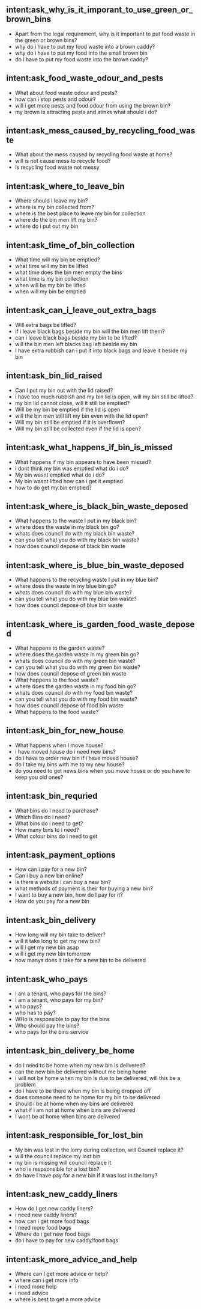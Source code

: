 ## intent:ask_why_is_it_imporant_to_use_green_or_brown_bins
- Apart from the legal requirement, why is it important to put food waste in the green or brown bins?
- why do i have to put my food waste into a brown caddy?
- why do i have to put my food into the small brown bin
- do i have to put my food waste into the brown caddy?

## intent:ask_food_waste_odour_and_pests
- What about food waste odour and pests?
- how can i stop pests and odour?
- will i get more pests and food odour from using the brown bin?
- my brown is attracting pests and stinks what should i do?

## intent:ask_mess_caused_by_recycling_food_waste
- What about the mess caused by recycling food waste at home?
- will is not cause mess to recycle food?
- is recycling food waste not messy

## intent:ask_where_to_leave_bin
- Where should I leave my bin?
- where is my bin collected from?
- where is the best place to leave my bin for collection
- where do the bin men lift my bin?
- where do i put out my bin

## intent:ask_time_of_bin_collection
- What time will my bin be emptied?
- what time will my bin be lifted
- what time does the bin men empty the bins
- what time is my bin collection
- when will be my bin be lifted
- when will my bin be emptied

## intent:ask_can_i_leave_out_extra_bags
- Will extra bags be lifted?
- if i leave black bags beside my bin will the bin men lift them?
- can i leave black bags beside my bin to be lifted?
- will the bin men left blacks bag left beside my bin
- I have extra rubbish can i put it into black bags and leave it beside my bin

## intent:ask_bin_lid_raised
- Can I put my bin out with the lid raised?
- i have too much rubbish and my bin lid is open, will my bin still be lifted?
- my bin lid cannot close, will it still be emptied?
- Will be my bin be emptied if the lid is open
- will the bin men still lift my bin even with the lid open?
- Will my bin still be emptied if it is overflown? 
- Will my bin still be collected even if the lid is open?

## intent:ask_what_happens_if_bin_is_missed
- What happens if my bin appears to have been missed?
- i dont think my bin was emptied what do i do?
- My bin wasnt emptied what do i do?
- My bin wasnt lifted how can i get it emptied
- how to do get my bin emptied?

## intent:ask_where_is_black_bin_waste_deposed
- What happens to the waste I put in my black bin?
- where does the waste in my black bin go?
- whats does council do with  my black bin waste?
- can you tell what you do with my black bin waste?
- how does council depose of black bin waste

## intent:ask_where_is_blue_bin_waste_deposed
- What happens to the recycling waste I put in my blue bin?
- where does the waste in my blue bin go?
- whats does council do with  my blue bin waste?
- can you tell what you do with my blue bin waste?
- how does council depose of blue bin waste

## intent:ask_where_is_garden_food_waste_deposed
- What happens to the garden waste?
- where does the garden waste in my green bin go?
- whats does council do with  my green bin waste?
- can you tell what you do with my green bin waste?
- how does council depose of green bin waste
- What happens to the food waste?
- where does the garden waste in my food bin go?
- whats does council do with  my food bin waste?
- can you tell what you do with my food bin waste?
- how does council depose of food bin waste
- What happens to the food waste?


## intent:ask_bin_for_new_house
- What happens when I move house?
- i have moved house do i need new bins?
- do i have to order new bin if i have moved house?
- do i take my bins with me to my new house?
- do you need to get news bins when you move house or do you have to keep you old ones?

## intent:ask_bin_requried
- What bins do I need to purchase?
- Which Bins do i need?
- What bins do i need to get?
- How many bins to i need?
- What colour bins do i need to get

## intent:ask_payment_options
- How can i pay for a new bin?
- Can i buy a new bin online?
- is there a website i can buy a new bin?
- what methods of payment is their for buying a new bin?
- I want to buy a new bin, how do I pay for it?
- How do you pay for a new bin

## intent:ask_bin_delivery
- How long will my bin take to deliver?
- will it take long to get my new bin?
- will i get my new bin asap
- will i get my new bin tomorrow
- how manys does it take for a new bin to be delivered

## intent:ask_who_pays
- I am a tenant, who pays for the bins?
- I am a tenant, who pays for my bin?
- who pays?
- who has to pay?
- WHo is responsible to pay for the bins
- Who should pay the bins?
- who pays for the bins service

## intent:ask_bin_delivery_be_home
- do I need to be home when my new bin is delivered?
- can the new bin be delivered without me being home
- i will not be home when my bin is due to be delivered, will this be a problem
- do i have to be there when my bin is being dropped off
- does someone need to be home for my bin to be delivered
- should i be at home when my bins are delivered
- what if i am not at home when bins are delivered
- I wont be at home when bins are delivered

## intent:ask_responsible_for_lost_bin
- My bin was lost in the lorry during collection, will Council replace it?
- will the council replace my lost bin
- my bin is missing will council replace it
- who is respsonsible for a lost bin?
- do have I have pay for a new bin if it was lost in the lorry?

## intent:ask_new_caddy_liners
- How do I get new caddy liners?
- i need new caddy liners?
- how can i get more food bags
- I need more food bags
- Where do i get new food bags
- do i have to pay for new caddy/food bags

## intent:ask_more_advice_and_help
- Where can I get more advice or help?
- where can i get more info
- i need more help
- i need advice
- where is best to get a more advice
